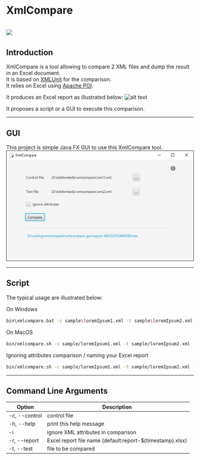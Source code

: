 XmlCompare
======================
![](https://github.com/kdefombelle/xmlcompare/workflows/tests/badge.svg)
----------------------
Introduction
----------------------
XmlCompare is a tool allowing to compare 2 XML files and dump the result in an Excel document.<br/>
It is based on [XMLUnit](http://www.xmlunit.org/) for the comparison.<br/>
It relies on Excel using [Apache POI](https://poi.apache.org/).

It produces an Excel report as illustrated below:
![alt text](https://raw.githubusercontent.com/kdefombelle/xmlcompare/master/doc/excelReport.png "Lorem Ipsum XML comparison")

It proposes a script or a GUI to execute this comparison.

----------------------
GUI
----------------------
This project is simple Java FX GUI to use this XmlCompare tool.
![alt text](https://raw.githubusercontent.com/kdefombelle/xmlcompare/master/doc/xmlcompare.png "XmlCompare GUI")

----------------------
Script
----------------------
The typical usage are illustrated below:

On Windows
```sh
bin\xmlcompare.bat -c sample\loremIpsum1.xml -t sample\loremIpsum2.xml
```
On MacOS
```sh
bin/xmlcompare.sh -c sample/loremIpsum1.xml -t sample/loremIpsum2.xml
```

Ignoring attributes comparison / naming your Excel report
```sh
bin/xmlcompare.sh -c sample/loremIpsum1.xml -t sample/loremIpsum2.xml -i -r myReport.xlsx
```

----------------------
Command Line Arguments
----------------------

|Option                 |Description|
|------                 |-----------|
|-c, --control <File>   |control file|
|-h, --help             |print this help message|
|-i                     |ignore XML attributes in comparison|
|-r, --report           |Excel report file name (default:report-${timestamp}.xlsx)|
|-t, --test <File>      |file to be compared|
